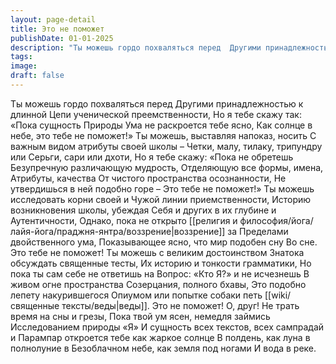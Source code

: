 ```yaml
---
layout: page-detail
title: Это не поможет
publishDate: 01-01-2025
description: "Ты можешь гордо похваляться перед  Другими принадлежностью к длинной  Цепи ученической преемственности,  Но я тебе скажу так: «Пока сущность  Природы Ума не раскроется тебе ясно,  Как солнце в небе, это тебе не поможет!»  Ты можешь, выставляя напоказ, носить  С важным видом атрибуты своей школы –  Четки, малу..."
tags:
image:
draft: false
---
```

Ты можешь гордо похваляться перед  Другими принадлежностью к длинной  Цепи ученической преемственности,  Но я тебе скажу так: «Пока сущность  Природы Ума не раскроется тебе ясно,  Как солнце в небе, это тебе не поможет!»  Ты можешь, выставляя напоказ, носить  С важным видом атрибуты своей школы –  Четки, малу, тилаку, трипундру или  Серьги, сари или дхоти,  Но я тебе скажу: «Пока не обретешь  Безупречную различающую мудрость,  Отделяющую все формы, имена,  Атрибуты, качества  От чистого пространства осознанности,  Не утвердишься в ней подобно горе –  Это тебе не поможет!»  Ты можешь исследовать корни своей и  Чужой линии приемственности,  Историю возникновения школы, убеждая  Себя и других в их глубине и  Аутентичности,  Однако, пока не открыто [[религия и философия/йога/лайя-йога/праджня-янтра/воззрение|воззрение]] за  Пределами двойственного ума,  Показывающее ясно, что мир подобен сну  Во сне.  Это тебе не поможет!  Ты можешь с великим достоинством  Знатока обсуждать священные тесты,  Их историю и тонкости грамматики,  Но пока ты сам себе не ответишь на  Вопрос: «Кто Я?» и не исчезнешь  В живом огне пространства  Созерцания, полного бхавы,  Это подобно лепету накурившегося  Опиумом или попытке собаки петь [[wiki/священные тексты/веды|веды]].  Это не поможет! О, друг! Не трать время на сны и грезы,  Пока твой ум ясен, немедля займись  Исследованием природы «Я»  И сущность всех текстов, всех сампрадай и  Парампар откроется тебе как жаркое солнце  В полдень, как луна в полнолуние в  Безоблачном небе, как земля под ногами  И вода в реке.
